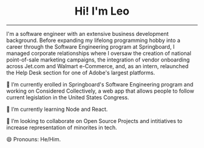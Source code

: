 # <div align="center">Hi! I'm Leo</div>

***

I'm a software engineer with an extensive business development background. Before expanding my lifelong programming hobby into a career through the Software Engineering program at Springboard, I managed corporate relationships where I oversaw the creation of national point-of-sale marketing campaigns, the integration of vendor onboarding across Jet.com and Walmart e-Commerce, and, as an intern, relaunched the Help Desk section for one of Adobe's largest platforms.

🔭 I’m currently erolled in Springboard's Software Engineering program and working on Considered Collectively, a web app that allows people to follow current legislation in the United States Congress.

🌱 I’m currently learning Node and React.

👯 I’m looking to collaborate on Open Source Projects and intitiatives to increase representation of minorites in tech. 

😄 Pronouns: He/Him.


<!--
**Leomedina/Leomedina** is a ✨ _special_ ✨ repository because its `README.md` (this file) appears on your GitHub profile.

Here are some ideas to get you started:

- 🔭 I’m currently working on ...
- 🌱 I’m currently learning ...
- 👯 I’m looking to collaborate on ...
- 🤔 I’m looking for help with ...
- 💬 Ask me about ...
- 📫 How to reach me: ...
- 😄 Pronouns: ...
- ⚡ Fun fact: ...
-->
